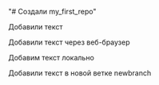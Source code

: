 "# Создали my_first_repo" 

Добавили текст

Добавили текст через веб-браузер

Добавим текст локально

Добавили текст в новой ветке newbranch